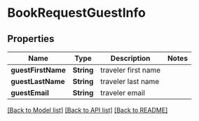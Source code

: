 # BookRequestGuestInfo

## Properties
Name | Type | Description | Notes
------------ | ------------- | ------------- | -------------
**guestFirstName** | **String** | traveler first name | 
**guestLastName** | **String** | traveler last name | 
**guestEmail** | **String** | traveler email | 

[[Back to Model list]](../README.md#models) [[Back to API list]](../README.md#api-endpoints) [[Back to README]](../README.md)



